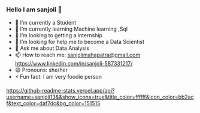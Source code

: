### Hello I am sanjoli 👋

- 🔭 I’m currently a Student
- 🌱 I’m currently learning Machine learning ,Sql
- 👯 I’m looking to getting a internship
- 🤔 I’m looking for help me to become a Data Scientist 
- 💬 Ask me about Data Analysis
- 📫 How to reach me: sanjolimahapatra@gmail.com
https://www.linkedin.com/in/sanjoli-587331217/
- 😄 Pronouns: she/her
- ⚡ Fun fact: I am very foodie person


https://github-readme-stats.vercel.app/api?username=sanjoli13&&show_icons=true&title_color=ffffff&icon_color=bb2acf&text_color=daf7dc&bg_color=151515
